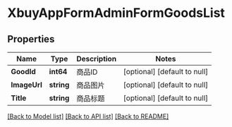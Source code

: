 # XbuyAppFormAdminFormGoodsList

## Properties
Name | Type | Description | Notes
------------ | ------------- | ------------- | -------------
**GoodId** | **int64** | 商品ID | [optional] [default to null]
**ImageUrl** | **string** | 商品图片 | [optional] [default to null]
**Title** | **string** | 商品标题 | [optional] [default to null]

[[Back to Model list]](../README.md#documentation-for-models) [[Back to API list]](../README.md#documentation-for-api-endpoints) [[Back to README]](../README.md)

